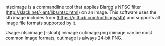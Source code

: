 
ntscimage is a commandline tool that applies Blargg's NTSC filter (http://slack.net/~ant/libs/ntsc.html) on an image.
This software uses the stb image includes from (https://github.com/nothings/stb) and supports all image file formats supported by it.

Usage: ntscimage [-stcab] inimage outimage.png
inimage can be most common image formats, outimage is always 24-bit PNG.

